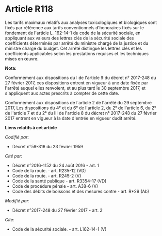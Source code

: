 # Article R118

Les tarifs maximaux relatifs aux analyses toxicologiques et biologiques sont fixés par référence aux tarifs conventionnels
d'honoraires fixés sur le fondement de l'article L. 162-14-1 du code de la sécurité sociale, en appliquant aux valeurs des
lettres clés de la sécurité sociale des coefficients déterminés par arrêté du ministre chargé de la justice et du ministre
chargé du budget. Cet arrêté distingue les lettres clés et les coefficients applicables selon les prestations requises et les
techniques mises en œuvre.

**Nota:**

Conformément aux dispositions du I de l'article 9 du décret n° 2017-248 du 27 février 2017, ces dispositions entrent en
vigueur à une date fixée par l'arrêté auquel elles renvoient, et au plus tard le 30 septembre 2017, et s'appliquent aux actes
prescrits à compter de cette date.

Conformément aux dispositions de l'article 2 de l'arrêté du 29 septembre 2017, Les dispositions du 4° et du 6° de l'article
2, du 2° de l'article 6, du 2° de l'article 7 et du 2° du III de l'article 8 du décret n° 2017-248 du 27 février 2017 entrent
en vigueur à la date d'entrée en vigueur dudit arrêté.

**Liens relatifs à cet article**

_Codifié par_:

  - Décret n°59-318 du 23 février 1959

_Cité par_:

  - Décret n°2016-1152 du 24 août 2016 - art. 1
  - Code de la route. - art. R235-12 (VD)
  - Code de la route. - art. R245-2 (V)
  - Code de la santé publique - art. R3354-17 (VD)
  - Code de procédure pénale - art. A38-6 (V)
  - Code des débits de boissons et des mesures contre  - art. R*29 (Ab)

_Modifié par_:

  - Décret n°2017-248 du 27 février 2017 - art. 2

_Cite_:

  - Code de la sécurité sociale. - art. L162-14-1 (V)
